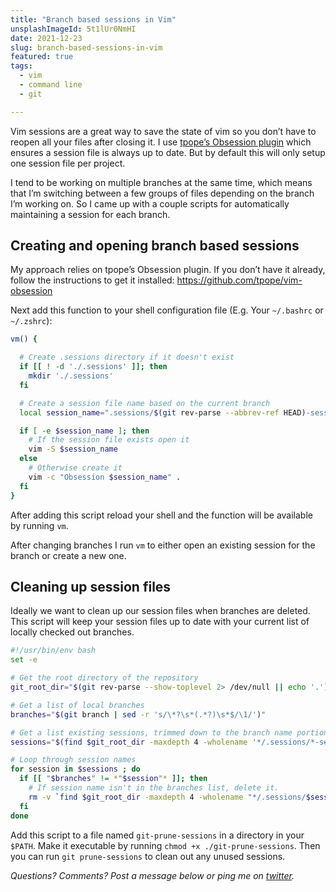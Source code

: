 ```yaml
---
title: "Branch based sessions in Vim"
unsplashImageId: 5t1lUr0NmHI
date: 2021-12-23
slug: branch-based-sessions-in-vim
featured: true
tags:
  - vim
  - command line
  - git

---
```


Vim sessions are a great way to save the state of vim so you don’t have to reopen all your files after closing it. I use [tpope’s Obsession plugin](https://github.com/tpope/vim-obsession) which ensures a session file is always up to date. But by default this will only setup one session file per project.

I tend to be working on multiple branches at the same time, which means that I’m switching between a few groups of files depending on the branch I’m working on. So I came up with a couple scripts for automatically maintaining a session for each branch.

## Creating and opening branch based sessions

My approach relies on tpope’s Obsession plugin. If you don’t have it already, follow the instructions to get it installed: <https://github.com/tpope/vim-obsession>

Next add this function to your shell configuration file (E.g. Your `~/.bashrc` or `~/.zshrc`):

```bash
vm() {

  # Create .sessions directory if it doesn't exist
  if [[ ! -d './.sessions' ]]; then
    mkdir './.sessions'
  fi

  # Create a session file name based on the current branch
  local session_name=".sessions/$(git rev-parse --abbrev-ref HEAD)-session.vim"

  if [ -e $session_name ]; then
    # If the session file exists open it
    vim -S $session_name
  else
    # Otherwise create it
    vim -c "Obsession $session_name" .
  fi
}
```

After adding this script reload your shell and the function will be available by running `vm`.

After changing branches I run `vm` to either open an existing session for the branch or create a new one.

## Cleaning up session files

Ideally we want to clean up our session files when branches are deleted. This script will keep your session files up to date with your current list of locally checked out branches.

```bash
#!/usr/bin/env bash
set -e

# Get the root directory of the repository
git_root_dir="$(git rev-parse --show-toplevel 2> /dev/null || echo '.')"

# Get a list of local branches
branches="$(git branch | sed -r 's/\*?\s*(.*?)\s*$/\1/')"

# Get a list existing sessions, trimmed down to the branch name portion of the filename. (This line handles sessions in directories up to 4 levels deep).
sessions="$(find $git_root_dir -maxdepth 4 -wholename '*/.sessions/*-session.vim' | sed 's/.*\.sessions\/\(.*\)-session\.vim/\1/' | sort | uniq)"

# Loop through session names
for session in $sessions ; do
  if [[ "$branches" != *"$session"* ]]; then
    # If session name isn't in the branches list, delete it.
    rm -v `find $git_root_dir -maxdepth 4 -wholename "*/.sessions/$session-session.vim"`
  fi
done
```

Add this script to a file named `git-prune-sessions` in a directory in your `$PATH`. Make it executable by running `chmod +x ./git-prune-sessions`. Then you can run `git prune-sessions` to clean out any unused sessions.

_Questions? Comments? Post a message below or ping me on [twitter](https://twitter.com/pietvanzoen)._
